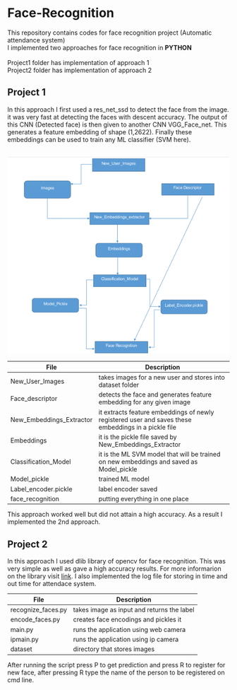 # Face-Recognition
This repository contains codes for face recognition project (Automatic attendance system)
<br>
I implemented two approaches for face recognition in <b>PYTHON</b>
<br>
<br>
Project1 folder has implementation of approach 1<br>
Project2 folder has implementation of approach 2<br>

## Project 1
In this approach I first used a res_net_ssd to detect the face from the image. it was very fast at detecting the faces with descent accuracy. The output of this CNN (Detected face) is then given to another CNN VGG_Face_net. This generates a feature embedding of shape (1,2622). Finally these embeddings can be used to train any ML classifier (SVM here).

<br>
<img src="Project 1/Arch.png" alter="No preview available" />
<br>

File | Description
--- | --- 
New_User_Images  			|  takes images for a new user and stores into dataset folder
Face_descriptor  			|  detects the face and generates feature embedding for any given image
New_Embeddings_Extractor  	|  it extracts feature embeddings of newly registered user and saves these embeddings in a pickle file
Embeddings 					|  it is the pickle file saved by New_Embeddings_Extractor
Classification_Model  		|  it is the ML SVM model that will be trained on new embeddings and saved as Model_pickle
Model_pickle  				|  trained ML model
Label_encoder.pickle  		|  label encoder saved
face_recognition  			|  putting everything in one place

This approach worked well but did not attain a high accuracy. As a result I implemented the 2nd approach.

## Project 2
In this approach I used dlib library of opencv for face recognition. This was very simple as well as gave a high accuracy results. For more informarion on the library visit [link](https://face-recognition.readthedocs.io/en/latest/readme.html). I also implemented the log file for storing in time and out time for attendace system.

File | Description
--- | --- 
recognize_faces.py 	| takes image as input and returns the label
encode_faces.py 	| creates face encodings and pickles it
main.py 			| runs the application using web camera
ipmain.py 			| runs the application using ip camera
dataset				| directory that stores images

After running the script press P to get prediction and press R to register for 
new face, after pressing R type the name of the person to be registered on cmd 
line.

